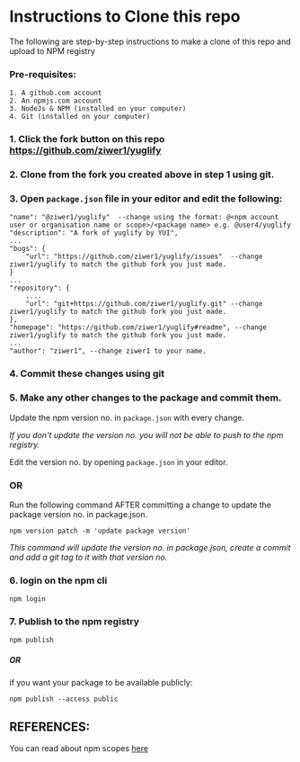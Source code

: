 Instructions to Clone this repo
=======

The following are step-by-step instructions to make a clone of this repo and upload to NPM registry

### Pre-requisites:

	1. A github.com account
	2. An npmjs.com account
	3. NodeJs & NPM (installed on your computer)
	4. Git (installed on your computer)


### 1. Click the fork button on this repo https://github.com/ziwer1/yuglify

### 2. Clone from the fork you created above in step 1 using git.

### 3. Open `package.json` file in your editor and edit the following:
```
"name": "@ziwer1/yuglify"  --change using the format: @<npm account user or organisation name or scope>/<package name> e.g. @user4/yuglify
"description": "A fork of yuglify by YUI",
...
"bugs": {
	"url": "https://github.com/ziwer1/yuglify/issues"  --change ziwer1/yuglify to match the github fork you just made.
}
...
"repository": {
	....
	"url": "git+https://github.com/ziwer1/yuglify.git" --change ziwer1/yuglify to match the github fork you just made.
},
"homepage": "https://github.com/ziwer1/yuglify#readme", --change ziwer1/yuglify to match the github fork you just made.
...
"author": "ziwer1", --change ziwer1 to your name.
```

### 4. Commit these changes using git

### 5. Make any other changes to the package and commit them.

Update the npm version no. in `package.json` with every change.

*If you don't update the version no. you will not be able to push to the npm registry.*

Edit the version no. by opening `package.json` in your editor.

### OR

Run the following command AFTER committing a change to update the package version no. in package.json.

`npm version patch -m 'update package version'`
	
*This command will update the version no. in package.json, create a commit and add a git tag to it with that version no.*


### 6. login on the npm cli
		
`npm login`

### 7. Publish to the npm registry

`npm publish`
	
##### OR
	
if you want your package to be available publicly:

`npm publish --access public` 





REFERENCES:
-----------
You can read about npm scopes [here](https://docs.npmjs.com/about-scopes)

